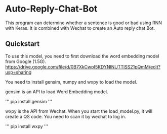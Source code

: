 # Auto-Reply-Chat-Bot
This program can determine whether a sentence is good or bad using RNN with Keras.
It is combined with Wechat to create an Auto reply chat Bot.

## Quickstart

To use this model, you need to first download the word embedding model from Google (1.5G). https://drive.google.com/file/d/0B7XkCwpI5KDYNlNUTTlSS21pQmM/edit?usp=sharing

You need to install gensim, numpy and wxpy to load the model.

gensim is an API to load Word Embedding model.

'''
pip install gensim
'''


wxpy is the API from Wechat. When you start the load_model.py, it will create a QS code.
You need to scan it by wechat to log in.

'''
pip install wxpy
'''
